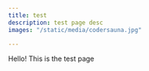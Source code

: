 ```yaml
---
title: test
description: test page desc
images: "/static/media/codersauna.jpg"

---
```

Hello! This is the test page